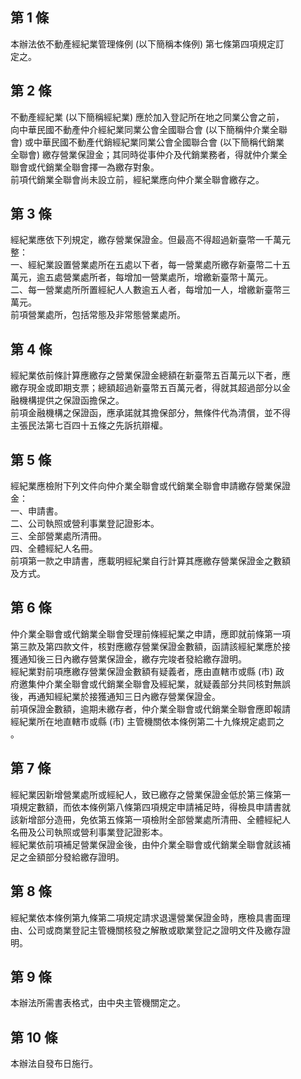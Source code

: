 第 1 條
-------
本辦法依不動產經紀業管理條例 (以下簡稱本條例) 第七條第四項規定訂  
定之。

第 2 條
-------
不動產經紀業 (以下簡稱經紀業) 應於加入登記所在地之同業公會之前，  
向中華民國不動產仲介經紀業同業公會全國聯合會 (以下簡稱仲介業全聯  
會) 或中華民國不動產代銷經紀業同業公會全國聯合會 (以下簡稱代銷業  
全聯會) 繳存營業保證金；其同時從事仲介及代銷業務者，得就仲介業全  
聯會或代銷業全聯會擇一為繳存對象。  
前項代銷業全聯會尚未設立前，經紀業應向仲介業全聯會繳存之。

第 3 條
-------
經紀業應依下列規定，繳存營業保證金。但最高不得超過新臺幣一千萬元  
整：  
一、經紀業設置營業處所在五處以下者，每一營業處所繳存新臺幣二十五  
    萬元，逾五處營業處所者，每增加一營業處所，增繳新臺幣十萬元。  
二、每一營業處所所置經紀人人數逾五人者，每增加一人，增繳新臺幣三  
    萬元。  
前項營業處所，包括常態及非常態營業處所。

第 4 條
-------
經紀業依前條計算應繳存之營業保證金總額在新臺幣五百萬元以下者，應  
繳存現金或即期支票；總額超過新臺幣五百萬元者，得就其超過部分以金  
融機構提供之保證函擔保之。  
前項金融機構之保證函，應承諾就其擔保部分，無條件代為清償，並不得  
主張民法第七百四十五條之先訴抗辯權。

第 5 條
-------
經紀業應檢附下列文件向仲介業全聯會或代銷業全聯會申請繳存營業保證  
金：  
一、申請書。  
二、公司執照或營利事業登記證影本。  
三、全部營業處所清冊。  
四、全體經紀人名冊。  
前項第一款之申請書，應載明經紀業自行計算其應繳存營業保證金之數額  
及方式。

第 6 條
-------
仲介業全聯會或代銷業全聯會受理前條經紀業之申請，應即就前條第一項  
第三款及第四款文件，核對應繳存營業保證金數額，函請該經紀業應於接  
獲通知後三日內繳存營業保證金，繳存完竣者發給繳存證明。  
經紀業對前項應繳存營業保證金數額有疑義者，應由直轄市或縣 (市) 政  
府邀集仲介業全聯會或代銷業全聯會及經紀業，就疑義部分共同核對無誤  
後，再通知經紀業於接獲通知三日內繳存營業保證金。  
前項保證金數額，逾期未繳存者，仲介業全聯會或代銷業全聯會應即報請  
經紀業所在地直轄市或縣 (市) 主管機關依本條例第二十九條規定處罰之  
。

第 7 條
-------
經紀業因新增營業處所或經紀人，致已繳存之營業保證金低於第三條第一  
項規定數額，而依本條例第八條第四項規定申請補足時，得檢具申請書就  
該新增部分造冊，免依第五條第一項檢附全部營業處所清冊、全體經紀人  
名冊及公司執照或營利事業登記證影本。  
經紀業依前項補足營業保證金後，由仲介業全聯會或代銷業全聯會就該補  
足之金額部分發給繳存證明。

第 8 條
-------
經紀業依本條例第九條第二項規定請求退還營業保證金時，應檢具書面理  
由、公司或商業登記主管機關核發之解散或歇業登記之證明文件及繳存證  
明。

第 9 條
-------
本辦法所需書表格式，由中央主管機關定之。

第 10 條
--------
本辦法自發布日施行。

